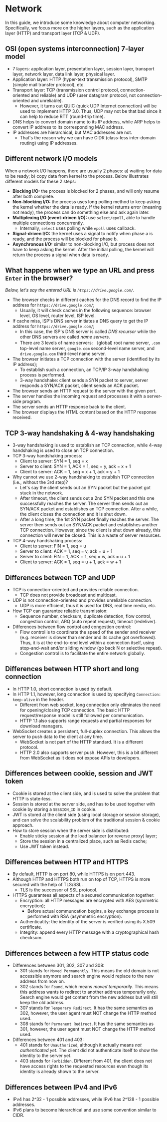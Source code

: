 # Network

In this guide, we introduce some knowledge about computer networking. Specifically, we focus more on the higher layers, such as the application layer (HTTP) and transport layer (TCP & UDP).

## OSI (open systems interconnection) 7-layer model

- 7 layers: application layer, presentation layer, session layer, transport layer, network layer, data link layer, physical layer.
- Application layer: HTTP (hyper-text transmission protocol), SMTP (simple mail transfer protocol), etc.
- Transport layer: TCP (transmission control protocol, connection-oriented and reliable) and UDP (user datagram protocol, not connection-oriented and unreliable).
    - However, it turns out QUIC (quick UDP Internet connection) will be used to implement HTTP 3.0. Thus, UDP may not be that bad since it can help to reduce RTT (round-trip time).
- DNS helps to convert domain name to its IP address, while ARP helps to convert IP address to its corresponding MAC address.
- IP addresses are hierarchical, but MAC addresses are not.
    - That's the reason why we can have CIDR (class-less inter-domain routing) using IP addresses.

## Different network I/O models

When a network I/O happens, there are usually 2 phases: a) waiting for data to be ready; b) copy data from kernel to the process. Below illustrates different models for these 2 steps:

- **Blocking I/O:** the process is blocked for 2 phases, and will only resume after both complete.
- **Non-blocking I/O:** the process uses long polling method to keep asking the kernel whether the data is ready. If the kernel returns error (meaning not ready), the process can do something else and ask again later.
- **Multiplexing I/O (event-driven I/O):** use `select/epoll`, able to handle multiple connections concurrently.
    - Internally, `select` uses polling while `epoll` uses callback.
- **Signal-driven I/O:** the kernel uses a signal to notify when phase a is ready, and the process will be blocked for phase b.
- **Asynchronous I/O:** similar to non-blocking I/O, but process does not have to keep asking the kernel. After the initial polling, the kernel will return the process a signal when data is ready.

## What happens when we type an URL and press `Enter` in the browser?

_Below, let's say the entered URL is `https://drive.google.com/`._

- The browser checks in different caches for the DNS record to find the IP address for `https://drive.google.com/`;
    - Usually, it will check caches in the following sequence: browser level, OS level, router level, ISP level.
- If cache miss, ISP's DNS server initiates a DNS query to get the IP address for `https://drive.google.com/`;
    - In this case, the ISP's DNS server is called _DNS recursor_ while the other DNS servers are called _name servers_.
    - There are 3 levels of name servers: （global) root name server, `.com` top-level name server, `google.com` second-level name server, and `drive.google.com` third-level name server.
- The browser initiates a TCP connection with the server (identified by its IP address);
    - To establish such a connection, an TCP/IP 3-way handshaking process is performed.
    - 3-way handshake: client sends a SYN packet to server, server responds a SYN/ACK packet, client sends an ACK packet.
- The browser sends an HTTP request to the server with the given port.
- The server handles the incoming request and processes it with a server-side program.
- The server sends an HTTP response back to the client.
- The browser displays the HTML content based on the HTTP response received.

## TCP 3-way handshaking & 4-way handshaking

- 3-way handshaking is used to establish an TCP connection, while 4-way handshaking is used to close an TCP connection.
- TCP 3-way handshaking process:
    - Client to server: SYN = 1, seq = x
    - Server to client: SYN = 1, ACK = 1, seq = y, ack = x + 1
    - Client to server: ACK = 1, seq = x + 1, ack = y + 1
- Why cannot we use 2-way handshaking to establish TCP connection (i.e., without the 3rd step)?
    - Let's say the client sends out an SYN packet but the packet got stuck in the network.
    - After timeout, the client sends out a 2nd SYN packet and this one successfully reaches the server. The server then sends out an SYN/ACK packet and establishes an TCP connection. After a while, the client closes the connection and it is shut down.
    - After a long time, the 1st SYN packet finally reaches the server. The server then sends out an SYN/ACK packet and establishes another TCP connection. However, since the client is shut down already, this connection will never be closed. This is a waste of server resources.
- TCP 4-way handshaking process:
    - Client to server: FIN = 1, seq = u
    - Server to client: ACK = 1, seq = v, ack = u + 1
    - Server to client: FIN = 1, ACK = 1, seq = w, ack = u + 1
    - Client to server: ACK = 1, seq = u + 1, ack = w + 1

## Differences between TCP and UDP

- TCP is connection-oriented and provides reliable connection.
    - TCP does not provide broadcast and multicast.
- UDP is not connection-oriented and provides unreliable connection.
    - UDP is more efficient, thus it is used for DNS, real time media, etc.
- How TCP can guarantee reliable transmission:
    - Sequence number, checksum, duplicate detection, flow control, congestion control, ARQ (auto repeat request), timeout (redeliver).
- Differences between flow control and congestion control:
    - Flow control is to coordinate the speed of the sender and receiver (e.g. receiver is slower than sender and its cache got overflowed). Thus, it is at the end-to-end level within a connection itself, using stop-and-wait and/or sliding window (go back N or selective repeat).
    - Congestion control is to facilitate the entire network globally.

## Differences between HTTP short and long connection

- In HTTP 1.0, short connection is used by default.
- In HTTP 1.1, however, long connection is used by specifying `Connection: keep-alive` in the header.
    - Different from web socket, long connection only eliminates the need for opening/closing TCP connection. The basic HTTP request/response model is still followed per communication.
    - HTTP 1.1 also supports range requests and partial responses for download managers.
- WebSocket creates a persistent, full-duplex connection. This allows the server to push data to the client at any time.
    - WebSocket is not part of the HTTP standard. It is a different protocol.
    - HTTP 2.0 also supports server push. However, this is a bit different from WebSocket as it does not expose APIs to developers.

## Differences between cookie, session and JWT token

- Cookie is stored at the client side, and is used to solve the problem that HTTP is state-less.
- Session is stored at the server side, and has to be used together with cookie by storing a `SESSION_ID` in cookie.
- JWT is stored at the client side (using local storage or session storage), and can solve the scalability problem of the traditional session & cookie approach.
- How to store session when the server side is distributed:
    - Enable sticky session at the load balancer (or reverse proxy) layer;
    - Store the session in a centralized place, such as Redis cache;
    - Use JWT token instead.

## Differences between HTTP and HTTPS

- By default, HTTP is on port 80, while HTTPS is on port 443.
- Although HTTP and HTTPS both run on top of TCP, HTTPS is more secured with the help of TLS/SSL.
    - TLS is the successor of SSL protocol.
- HTTPS guarantees all aspects of a secured communication together:
    - Encryption: all HTTP messages are encrypted with AES (symmetric encryption);
        - Before actual communcation begins, a key exchange process is performed with RSA (asymmetric encryption).
    - Authenticatity: the identity of the server is verified using its X.509 certificate.
    - Integrity: append every HTTP message with a cryptographical hash checksum.

## Differences between a few HTTP status code

- Differences between 301, 302, 307 and 308:
    - 301 stands for `Moved Permanently`. This means the old domain is not accessible anymore and search engine would replace to the new address from now on.
    - 302 stands for `Found`, which means _moved temporarily_. This means this address wants to redirect to another address temporarily only. Search engine would get content from the new address but will still keep the old address.
    - 307 stands for `Temporary Redirect`. It has the same semantics as 302, however, the user agent must NOT change the HTTP method used.
    - 308 stands for `Permanent Redirect`. It has the same semantics as 301, however, the user agent must NOT change the HTTP method used.
- Differences between 401 and 403:
    - 401 stands for `Unauthorized`, although it actually means _not authenticated yet_. The client did not authenticate itself to show the identity to the server yet.
    - 403 stands for `Forbidden`. Different from 401, the client does not have access rights to the requested resources even though its identity is already shown to the server.

## Differences between IPv4 and IPv6

- IPv4 has 2^32 - 1 possible addresses, while IPv6 has 2^128 - 1 possible addresses.
- IPv6 plans to become hierarchical and use some convention similar to CIDR.
